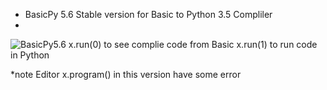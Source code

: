 - BasicPy 5.6 Stable version for Basic to Python 3.5 Compliler 
- 
![BasicPy5.6](http://2.bp.blogspot.com/-_AOTFDji9ek/VV7FIADEXkI/AAAAAAAAAQs/VZt7FR5FZnU/s400/basicpy56.jpg "Basic to Python Complier")
x.run(0) to see complie code from Basic 
x.run(1) to run code in Python


*note
Editor x.program() in this version have some error
